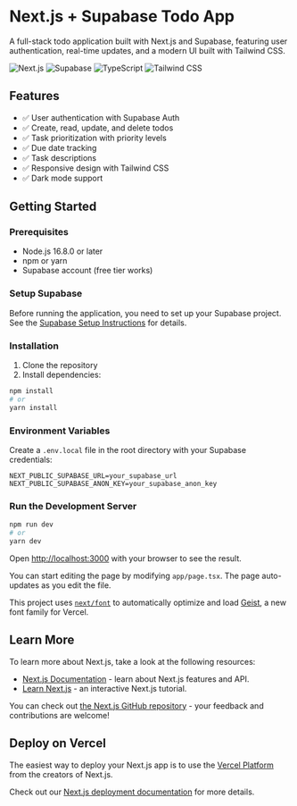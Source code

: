 # Next.js + Supabase Todo App

A full-stack todo application built with Next.js and Supabase, featuring user authentication, real-time updates, and a modern UI built with Tailwind CSS.

![Next.js](https://img.shields.io/badge/Next.js-13+-000000?style=flat&logo=next.js&logoColor=white)
![Supabase](https://img.shields.io/badge/Supabase-3ECF8E?style=flat&logo=supabase&logoColor=white)
![TypeScript](https://img.shields.io/badge/TypeScript-3178C6?style=flat&logo=typescript&logoColor=white)
![Tailwind CSS](https://img.shields.io/badge/Tailwind_CSS-06B6D4?style=flat&logo=tailwind-css&logoColor=white)

## Features

- ✅ User authentication with Supabase Auth
- ✅ Create, read, update, and delete todos
- ✅ Task prioritization with priority levels
- ✅ Due date tracking
- ✅ Task descriptions
- ✅ Responsive design with Tailwind CSS
- ✅ Dark mode support

## Getting Started

### Prerequisites

- Node.js 16.8.0 or later
- npm or yarn
- Supabase account (free tier works)

### Setup Supabase

Before running the application, you need to set up your Supabase project. See the [Supabase Setup Instructions](SUPABASE_SETUP.md) for details.

### Installation

1. Clone the repository
2. Install dependencies:

```bash
npm install
# or
yarn install
```

### Environment Variables

Create a `.env.local` file in the root directory with your Supabase credentials:

```
NEXT_PUBLIC_SUPABASE_URL=your_supabase_url
NEXT_PUBLIC_SUPABASE_ANON_KEY=your_supabase_anon_key
```

### Run the Development Server

```bash
npm run dev
# or
yarn dev
```

Open [http://localhost:3000](http://localhost:3000) with your browser to see the result.

You can start editing the page by modifying `app/page.tsx`. The page auto-updates as you edit the file.

This project uses [`next/font`](https://nextjs.org/docs/app/building-your-application/optimizing/fonts) to automatically optimize and load [Geist](https://vercel.com/font), a new font family for Vercel.

## Learn More

To learn more about Next.js, take a look at the following resources:

- [Next.js Documentation](https://nextjs.org/docs) - learn about Next.js features and API.
- [Learn Next.js](https://nextjs.org/learn) - an interactive Next.js tutorial.

You can check out [the Next.js GitHub repository](https://github.com/vercel/next.js) - your feedback and contributions are welcome!

## Deploy on Vercel

The easiest way to deploy your Next.js app is to use the [Vercel Platform](https://vercel.com/new?utm_medium=default-template&filter=next.js&utm_source=create-next-app&utm_campaign=create-next-app-readme) from the creators of Next.js.

Check out our [Next.js deployment documentation](https://nextjs.org/docs/app/building-your-application/deploying) for more details.
